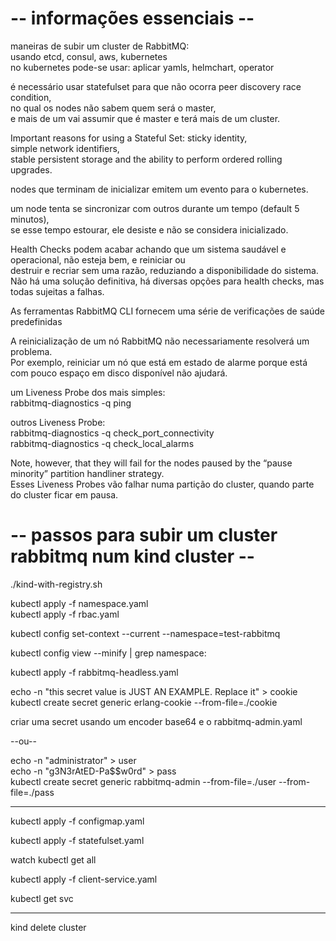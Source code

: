 # -- informações essenciais --

maneiras de subir um cluster de RabbitMQ:  
usando etcd, consul, aws, kubernetes  
no kubernetes pode-se usar: aplicar yamls, helmchart, operator  


é necessário usar statefulset para que não ocorra peer discovery race condition,  
no qual os nodes não sabem quem será o master,  
e mais de um vai assumir que é master e terá mais de um cluster.  

Important reasons for using a Stateful Set: sticky identity,  
simple network identifiers,  
stable persistent storage and the ability to perform ordered rolling upgrades.  

nodes que terminam de inicializar emitem um evento para o kubernetes.  

um node tenta se sincronizar com outros durante um tempo (default 5 minutos),  
se esse tempo estourar, ele desiste e não se considera inicializado.  

Health Checks podem acabar achando que um sistema saudável e operacional, não esteja bem, e reiniciar ou  
destruir e recriar sem uma razão, reduziando a disponibilidade do sistema.  
Não há uma solução definitiva, há diversas opções para health checks, mas todas sujeitas a falhas.  

As ferramentas RabbitMQ CLI fornecem uma série de verificações de saúde predefinidas  

A reinicialização de um nó RabbitMQ não necessariamente resolverá um problema.  
Por exemplo, reiniciar um nó que está em estado de alarme porque está com pouco espaço em disco disponível não ajudará.  

um Liveness Probe dos mais simples:  
rabbitmq-diagnostics -q ping  

outros Liveness Probe:  
rabbitmq-diagnostics -q check_port_connectivity  
rabbitmq-diagnostics -q check_local_alarms  

Note, however, that they will fail for the nodes paused by the “pause minority” partition handliner strategy.  
Esses Liveness Probes vão falhar numa partição do cluster, quando parte do cluster ficar em pausa.  


# -- passos para subir um cluster rabbitmq num kind cluster --

./kind-with-registry.sh  

kubectl apply -f namespace.yaml  
kubectl apply -f rbac.yaml  

kubectl config set-context --current --namespace=test-rabbitmq  

kubectl config view --minify | grep namespace:  

kubectl apply -f rabbitmq-headless.yaml  

echo -n "this secret value is JUST AN EXAMPLE. Replace it" > cookie  
kubectl create secret generic erlang-cookie --from-file=./cookie  

criar uma secret usando um encoder base64 e o rabbitmq-admin.yaml  

--ou--  

echo -n "administrator" > user  
echo -n "g3N3rAtED-Pa$$w0rd" > pass  
kubectl create secret generic rabbitmq-admin --from-file=./user --from-file=./pass  

-- --  

kubectl apply -f configmap.yaml  

kubectl apply -f statefulset.yaml  

watch kubectl get all  


kubectl apply -f client-service.yaml  

kubectl get svc  

-- --  

kind delete cluster